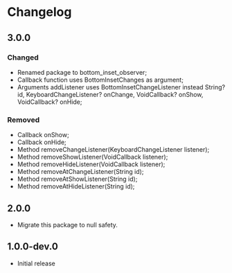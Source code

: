 # Changelog

## 3.0.0

### Changed
* Renamed package to bottom_inset_observer;
* Callback function uses BottomInsetChanges as argument;
* Arguments addListener uses BottomInsetChangeListener instead String? id, KeyboardChangeListener? onChange, VoidCallback? onShow, VoidCallback? onHide;

### Removed
* Callback onShow;
* Callback onHide;
* Method removeChangeListener(KeyboardChangeListener listener);
* Method removeShowListener(VoidCallback listener);
* Method removeHideListener(VoidCallback listener);
* Method removeAtChangeListener(String id);
* Method removeAtShowListener(String id);
* Method removeAtHideListener(String id);


## 2.0.0

* Migrate this package to null safety.

## 1.0.0-dev.0

* Initial release
